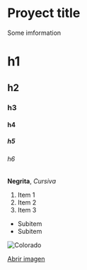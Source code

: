 # Proyect title

Some imformation

# h1
## h2
### h3
#### h4
##### h5
###### h6

**Negrita**, *Cursiva*

1. Item 1
2. Item 2
3. Item 3
  * Subitem
  * Subitem

![Colorado](https://www.greenbiz.com/sites/default/files/2021-04/Denver%20Skyline.jpg)

[Abrir imagen](https://www.greenbiz.com/sites/default/files/2021-04/Denver%20Skyline.jpg)
